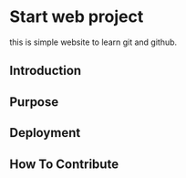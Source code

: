 # Start web project
this is simple website to learn git and github.
## Introduction

## Purpose

## Deployment

## How To Contribute